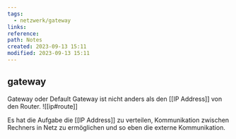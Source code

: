 ```yaml
---
tags:
  - netzwerk/gateway
links: 
reference: 
path: Notes
created: 2023-09-13 15:11
modified: 2023-09-13 15:11
---
```

## gateway 

Gateway oder Default Gateway ist nicht anders als den [[IP Address]]  von den Router.
![[ip#route]]

Es hat die Aufgabe die [[IP Address]] zu verteilen, Kommunikation zwischen Rechners in Netz zu ermöglichen und so eben die externe Kommunikation. 